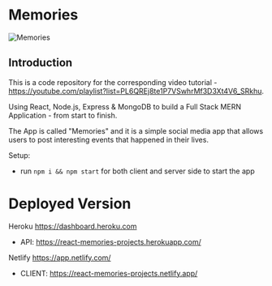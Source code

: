 # Memories

![Memories](https://i.ibb.co/Z8Y0CJv/Screenshot-2020-10-30-at-11-10-04.png)

## Introduction
This is a code repository for the corresponding video tutorial - https://youtube.com/playlist?list=PL6QREj8te1P7VSwhrMf3D3Xt4V6_SRkhu.

Using React, Node.js, Express & MongoDB to build a Full Stack MERN Application - from start to finish. 

The App is called "Memories" and it is a simple social media app that allows users to post interesting events that happened in their lives.

Setup:
- run ```npm i && npm start``` for both client and server side to start the app

# Deployed Version

Heroku https://dashboard.heroku.com
- API: https://react-memories-projects.herokuapp.com/

Netlify https://app.netlify.com/
- CLIENT: https://react-memories-projects.netlify.app/
